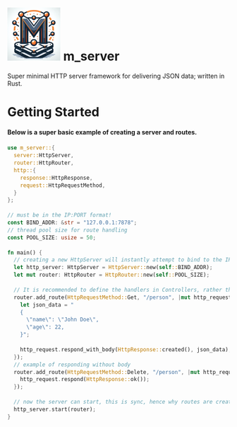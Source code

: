 # <img src="/assets/logo.png" alt="Logo" width="120" /> m_server
Super minimal HTTP server framework for delivering JSON data; written in Rust.
# Getting Started
#### Below is a super basic example of creating a server and routes.
```rust
use m_server::{
  server::HttpServer,
  router::HttpRouter,
  http::{
    response::HttpResponse,
    request::HttpRequestMethod,
  }
};

// must be in the IP:PORT format!
const BIND_ADDR: &str = "127.0.0.1:7878";
// thread pool size for route handling
const POOL_SIZE: usize = 50;

fn main() {
  // creating a new HttpServer will instantly attempt to bind to the IP:PORT
  let http_server: HttpServer = HttpServer::new(self::BIND_ADDR);
  let mut router: HttpRouter = HttpRouter::new(self::POOL_SIZE);

  // It is recommended to define the handlers in Controllers, rather than inline.
  router.add_route(HttpRequestMethod::Get, "/person", |mut http_request| {
    let json_data = "
    {
      \"name\": \"John Doe\",
      \"age\": 22,
    }";

    http_request.respond_with_body(HttpResponse::created(), json_data);
  });
  // example of responding without body
  router.add_route(HttpRequestMethod::Delete, "/person", |mut http_request| {
    http_request.respond(HttpResponse::ok());
  });

  // now the server can start, this is sync, hence why routes are created before start
  http_server.start(router);
}
```
